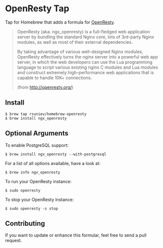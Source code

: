 # OpenResty Tap

Tap for Homebrew that adds a formula for [OpenResty](http://openresty.org/).

> OpenResty (aka. ngx_openresty) is a full-fledged web application server by
> bundling the standard Nginx core, lots of 3rd-party Nginx modules, as well
> as most of their external dependencies.
>
> By taking advantage of various well-designed Nginx modules, OpenResty
> effectively turns the nginx server into a powerful web app server, in which
> the web developers can use the Lua programming language to script various
> existing nginx C modules and Lua modules and construct extremely high-performance
> web applications that is capable to handle 10K+ connections.
>
> (from <http://openresty.org/>)

## Install

    $ brew tap rsuniev/homebrew-openresty
    $ brew install ngx_openresty

## Optional Arguments

To enable PostgreSQL support:

    $ brew install ngx_openresty --with-postgresql

For a list of all options available, have a look at:

    $ brew info ngx_openresty

To run your OpenResty instance:

    $ sudo openresty

To stop your OpenResty instance:

    $ sudo openresty -s stop

## Contributing

If you want to update or enhance this formular, feel free to send a pull request.

